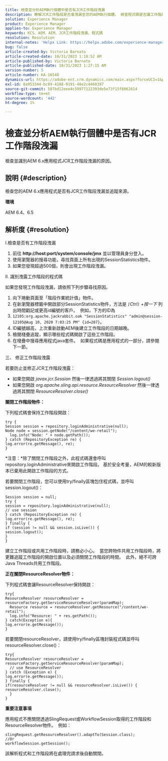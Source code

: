 ```yaml
---
title: 檢查並分析AEM執行個體中是否有JCR工作階段洩漏
description: 瞭解JCR工作階段是否會洩漏至您的AEM執行個體。 檢查程式碼是否讓工作階段開啟。
solution: Experience Manager
product: Experience Manager
applies-to: Experience Manager
keywords: KCS、AEM、AEM、JCR工作階段洩漏、程式碼
resolution: Resolution
internal-notes: 'Helpx Link: https://helpx.adobe.com/experience-manager/kb/check-and-analyze-if-JCR-session-leaks-in-your-AEM-instance.html'
bug: false
article-created-by: Victoria Barnato
article-created-date: 10/31/2023 1:18:52 AM
article-published-by: Victoria Barnato
article-published-date: 10/31/2023 1:27:15 AM
version-number: 5
article-number: KA-16548
dynamics-url: https://adobe-ent.crm.dynamics.com/main.aspx?forceUCI=1&pagetype=entityrecord&etn=knowledgearticle&id=dff8226d-8b77-ee11-8179-6045bd006ce9
exl-id: 8a953344-bc89-4188-9191-48e2cd460397
source-git-commit: 587bd12eee4c59977122393de5e73f15f6062614
workflow-type: tm+mt
source-wordcount: '442'
ht-degree: 1%

---
```


# 檢查並分析AEM執行個體中是否有JCR工作階段洩漏


檢查並識別AEM 6.x應用程式JCR工作階段洩漏的原因。

## 說明 {#description}


檢查您的AEM 6.x應用程式是否有JCR工作階段洩漏並追蹤來源。



<b>環境</b>

AEM 6.4、6.5


## 解析度 {#resolution}


I.檢查是否有工作階段洩漏

1. 前往 <b>http://host:port/system/console/jmx</b> 並以管理員身分登入。
2. 使用瀏覽器的搜尋功能，尋找頁面上所有出現的SessionStatistics物件。
3. 如果您發現超過500個，則會出現工作階段洩漏。




II. 識別洩露工作階段的程式碼

如果您發現工作階段洩漏，請依照下列步驟尋找原因。

1. 向下捲動頁面至「階段作業統計值」物件。
2. 在新瀏覽器標籤中開啟部分SessionStatistics物件，方法是 *`[`Ctrl`]` +按一下* 列出時間戳記或更高id編號的客戶。  例如，下方的ID為
3. `12105:org.apache.jackrabbit.oak "SessionStatistics" "admin@session-12105@Aug 10, 2020 7:03:25 PM" {id=287}`。
4. ID編號越高，上次重新啟動AEM後建立工作階段的日期越晚。
5. 檢閱棧疊追蹤，顯示哪些程式碼開啟了這些工作階段。
6. 在棧疊中搜尋應用程式java套件。  如果程式碼是應用程式的一部分，請參閱下一節。


三、 修正工作階段洩露

若要防止並修正JCR工作階段洩露：

- 如果您開啟 *javax.jcr.Session* 然後一律透過將其關閉 *Session.logout()*
- 如果您開啟 *org.apache.sling.api.resource.ResourceResolver* 然後一律透過將其關閉 *ResourceResolver.close()*


<b>關閉工作階段物件：</b>

下列程式碼會保持工作階段開啟：




```
try {
Session session = repository.loginAdministrative(null);
Node node = session.getNode("/content/we-retail");
  log.info("Node: " + node.getPath());
} catch (RepositoryException re) {
log.error(re.getMessage(), re);
}
```




*注意：*除了關閉工作階段之外，此程式碼還會呼叫repository.loginAdministrative來開啟工作階段。 基於安全考量，AEM的較新版本已棄用此開啟工作階段的方式。



若要關閉工作階段，您可以使用try/finally區塊包住程式碼，並呼叫session.logout()：




```
Session session = null;
try {
session = repository.loginAdministrative(null);
// use session
} catch (RepositoryException re) {
log.error(re.getMessage(), re);
} finally {
if (session != null && session.isLive()) {
session.logout();
}
}
```


建立工作階段或共用工作階段時，請務必小心。  當您跨物件共用工作階段時，將更難追蹤工作階段的開啟位置以及必須關閉工作階段的時間。  此外，絕不可跨Java Threads共用工作階段。

<b>正在關閉ResourceResolver物件：</b>

下列程式碼會讓ResourceResolver保持開啟：




```
try{
ResourceResolver resourceResolver = resourceFactory.getServiceResourceResolver(paramMap);
  Resource resource = resourceResolver.getResource("/content/we-retail");
  log.info("Resource: " + res.getPath());
} catch(Exception e){
log.error(e.getMessage());
}
```




若要關閉resourceResolver，請使用try/finally區塊封裝程式碼並呼叫resourceResolver.close()：




```
try{
ResourceResolver resourceResolver = resourceFactory.getServiceResourceResolver(paramMap);
  // use ResourceResolver
} catch (Exception e) {
log.error(e.getMessage());
} finally {
if(resourceResolver != null && resourceResolver.isLive()) {
resourceResolver.close();
  }
}
```


<b>重要注意事項</b>

應用程式不應關閉透過SlingRequest或WorkflowSession取得的工作階段和ResourceResolver物件。  例如：




```
slingRequest.getResourceResolver().adaptTo(Session.class);
//Or
workflowSession.getSession();
```


該解析程式和工作階段將在處理完請求後自動關閉。
